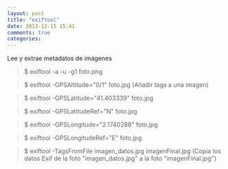 ```yaml
---
layout: post
title: "exiftool"
date: 2013-12-15 15:41
comments: true
categories: 
---
```

Lee y extrae metadatos de imágenes

>$ exiftool -a -u -g1 foto.png

>$ exiftool -GPSAltitude="0/1" foto.jpg  (Añadir tags a una imagen)

>$ exiftool -GPSLatitude="41.403339" foto.jpg

>$ exiftool -GPSLatitudeRef="N" foto.jpg

>$ exiftool -GPSLongitude="2.1740288" foto.jpg

>$ exiftool -GPSLongitudeRef="E" foto.jpg

>$ exiftool -TagsFromFile imagen_datos.jpg imagenFinal.jpg (Copia los datos Exif de la foto "imagen_datos.jpg" a la foto "imagenFinal.jpg")

